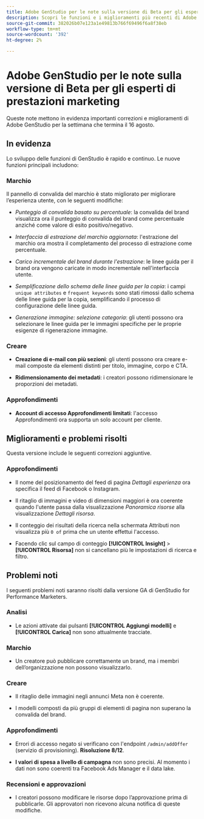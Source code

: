 ```yaml
---
title: Adobe GenStudio per le note sulla versione di Beta per gli esperti di prestazioni marketing
description: Scopri le funzioni e i miglioramenti più recenti di Adobe GenStudio.
source-git-commit: 382026b07e123a1e49813b766f69496f6a8f38eb
workflow-type: tm+mt
source-wordcount: '392'
ht-degree: 2%

---
```



# Adobe GenStudio per le note sulla versione di Beta per gli esperti di prestazioni marketing

Queste note mettono in evidenza importanti correzioni e miglioramenti di Adobe GenStudio per la settimana che termina il 16 agosto.

## In evidenza

Lo sviluppo delle funzioni di GenStudio è rapido e continuo. Le nuove funzioni principali includono:

### Marchio

Il pannello di convalida del marchio è stato migliorato per migliorare l’esperienza utente, con le seguenti modifiche:

* _Punteggio di convalida basato su percentuale_: la convalida del brand visualizza ora il punteggio di convalida del brand come percentuale anziché come valore di esito positivo/negativo.

* _Interfaccia di estrazione del marchio aggiornata_: l&#39;estrazione del marchio ora mostra il completamento del processo di estrazione come percentuale.

* _Carico incrementale del brand durante l&#39;estrazione_: le linee guida per il brand ora vengono caricate in modo incrementale nell&#39;interfaccia utente.

* _Semplificazione dello schema delle linee guida per la copia_: i campi `unique attributes` e `frequent keywords` sono stati rimossi dallo schema delle linee guida per la copia, semplificando il processo di configurazione delle linee guida.

* _Generazione immagine: selezione categoria_: gli utenti possono ora selezionare le linee guida per le immagini specifiche per le proprie esigenze di rigenerazione immagine.

### Creare

* **Creazione di e-mail con più sezioni**: gli utenti possono ora creare e-mail composte da elementi distinti per titolo, immagine, corpo e CTA.

* **Ridimensionamento dei metadati**: i creatori possono ridimensionare le proporzioni dei metadati.

### Approfondimenti

* **Account di accesso Approfondimenti limitati**: l&#39;accesso Approfondimenti ora supporta un solo account per cliente.

## Miglioramenti e problemi risolti

Questa versione include le seguenti correzioni aggiuntive.

### Approfondimenti

* Il nome del posizionamento del feed di pagina _Dettagli esperienza_ ora specifica il feed di Facebook o Instagram.

* Il ritaglio di immagini e video di dimensioni maggiori è ora coerente quando l&#39;utente passa dalla visualizzazione _Panoramica risorse_ alla visualizzazione _Dettagli risorsa_.

* Il conteggio dei risultati della ricerca nella schermata Attributi non visualizza più `0 of` prima che un utente effettui l&#39;accesso. <!-- GS- 3665 -->

* Facendo clic sul campo di conteggio **[!UICONTROL Insight]** > **[!UICONTROL Risorsa]** non si cancellano più le impostazioni di ricerca e filtro. <!-- GS-3476 -->

## Problemi noti

I seguenti problemi noti saranno risolti dalla versione GA di GenStudio for Performance Marketers.

### Analisi

* Le azioni attivate dai pulsanti **[!UICONTROL Aggiungi modelli]** e **[!UICONTROL Carica]** non sono attualmente tracciate. <!-- GS-3505 -->

### Marchio

* Un creatore può pubblicare correttamente un brand, ma i membri dell’organizzazione non possono visualizzarlo. <!-- XI-2197 -->

### Creare

* Il ritaglio delle immagini negli annunci Meta non è coerente. <!-- GS-3739 -->

* I modelli composti da più gruppi di elementi di pagina non superano la convalida del brand. <!-- GS-4037 -->

### Approfondimenti

* Errori di accesso negato si verificano con l&#39;endpoint `/admin/addOffer` (servizio di provisioning). **Risoluzione 8/12**. <!-- GS-4047 -->

* **I valori di spesa a livello di campagna** non sono precisi. Al momento i dati non sono coerenti tra Facebook Ads Manager e il data lake. <!-- GS-3202 -->

### Recensioni e approvazioni

* I creatori possono modificare le risorse dopo l’approvazione prima di pubblicarle. Gli approvatori non ricevono alcuna notifica di queste modifiche.
